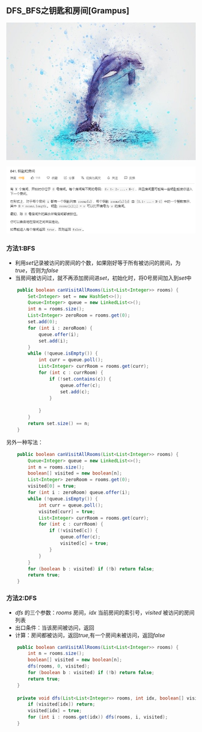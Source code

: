 ## DFS_BFS之钥匙和房间[Grampus]



![image-20200826093500697](/images/posts/algorithm/dfs_bfs/total/dolphin-2329165_640.jpg)



![image-20200826093500697](/images/posts/algorithm/dfs_bfs/total/image-20200831100222405.png)



### 方法1:BFS

- 利用$set$记录被访问的房间的个数，如果刚好等于所有被访问的房间，为$true$，否则为$false$
- 当房间被访问过，就不再添加房间进$set$，初始化时，将$0$号房间加入到$set$中

```java
    public boolean canVisitAllRooms(List<List<Integer>> rooms) {
        Set<Integer> set = new HashSet<>();
        Queue<Integer> queue = new LinkedList<>();
        int n = rooms.size();
        List<Integer> zeroRoom = rooms.get(0);
        set.add(0);
        for (int i : zeroRoom) {
            queue.offer(i);
            set.add(i);
        }
        while (!queue.isEmpty()) {
            int curr = queue.poll();
            List<Integer> currRoom = rooms.get(curr);
            for (int c : currRoom) {
                if (!set.contains(c)) {
                    queue.offer(c);
                    set.add(c);
                }

            }
        }
        return set.size() == n;
    }
```



另外一种写法：

```java
    public boolean canVisitAllRooms(List<List<Integer>> rooms) {
        Queue<Integer> queue = new LinkedList<>();
        int n = rooms.size();
        boolean[] visited = new boolean[n];
        List<Integer> zeroRoom = rooms.get(0);
        visited[0] = true;
        for (int i : zeroRoom) queue.offer(i);
        while (!queue.isEmpty()) {
            int curr = queue.poll();
            visited[curr] = true;
            List<Integer> currRoom = rooms.get(curr);
            for (int c : currRoom) {
                if (!visited[c]) {
                    queue.offer(c);
                    visited[c] = true;
                }
            }
        }
        for (boolean b : visited) if (!b) return false;
        return true;
    }
```

### 方法2:DFS

- $dfs$ 的三个参数：$rooms$ 房间，$idx$ 当前房间的索引号，$visited$ 被访问的房间列表
- 出口条件：当该房间被访问，返回
- 计算：房间都被访问，返回$true$,有一个房间未被访问，返回$false$

```java
    public boolean canVisitAllRooms(List<List<Integer>> rooms) {
        int n = rooms.size();
        boolean[] visited = new boolean[n];
        dfs(rooms, 0, visited);
        for (boolean b : visited) if (!b) return false;
        return true;
    }

    private void dfs(List<List<Integer>> rooms, int idx, boolean[] visited) {
        if (visited[idx]) return;
        visited[idx] = true;
        for (int i : rooms.get(idx)) dfs(rooms, i, visited);
    }
```

